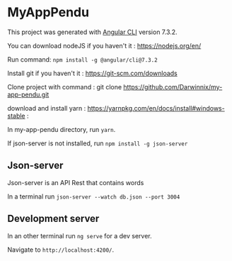 # MyAppPendu

This project was generated with [Angular CLI](https://github.com/angular/angular-cli) version 7.3.2.

You can download nodeJS if you haven't it : https://nodejs.org/en/

Run command: `npm install -g @angular/cli@7.3.2`

Install git if you haven't it : https://git-scm.com/downloads

Clone project with command : git clone https://github.com/Darwinnix/my-app-pendu.git

download and install yarn : https://yarnpkg.com/en/docs/install#windows-stable
: 

In my-app-pendu directory, run `yarn`.

If json-server is not installed, run `npm install -g json-server`

## Json-server

Json-server is an API Rest that contains words

In a terminal run `json-server --watch db.json --port 3004`

## Development server

In an other terminal run `ng serve` for a dev server. 

Navigate to `http://localhost:4200/`. 


